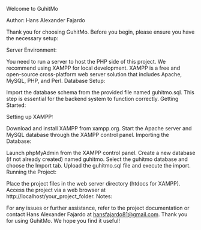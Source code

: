 Welcome to GuhitMo

Author: Hans Alexander Fajardo

Thank you for choosing GuhitMo. Before you begin, please ensure you have the necessary setup:

Server Environment:

You need to run a server to host the PHP side of this project.
We recommend using XAMPP for local development. XAMPP is a free and open-source cross-platform web server solution that includes Apache, MySQL, PHP, and Perl.
Database Setup:

Import the database schema from the provided file named guhitmo.sql.
This step is essential for the backend system to function correctly.
Getting Started:

Setting up XAMPP:

Download and install XAMPP from xampp.org.
Start the Apache server and MySQL database through the XAMPP control panel.
Importing the Database:

Launch phpMyAdmin from the XAMPP control panel.
Create a new database (if not already created) named guhitmo.
Select the guhitmo database and choose the Import tab.
Upload the guhitmo.sql file and execute the import.
Running the Project:

Place the project files in the web server directory (htdocs for XAMPP).
Access the project via a web browser at http://localhost/your_project_folder.
Notes:

For any issues or further assistance, refer to the project documentation or contact Hans Alexander Fajardo at hansfajardo81@gmail.com.
Thank you for using GuhitMo. We hope you find it useful!
